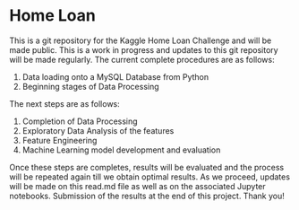 # Home Loan
This is a git repository for the Kaggle Home Loan Challenge and will be made public. This is a work in progress and updates to this git repository will be made regularly. The current complete procedures are as follows:

1) Data loading onto a MySQL Database from Python
2) Beginning stages of Data Processing

The next steps are as follows:

1) Completion of Data Processing
2) Exploratory Data Analysis of the features
3) Feature Engineering
4) Machine Learning model development and evaluation

Once these steps are completes, results will be evaluated and the process will be repeated again till we obtain optimal results. As we proceed, updates will be made on this read.md file as well as on the associated Jupyter notebooks. Submission of the results at the end of this project. Thank you!
